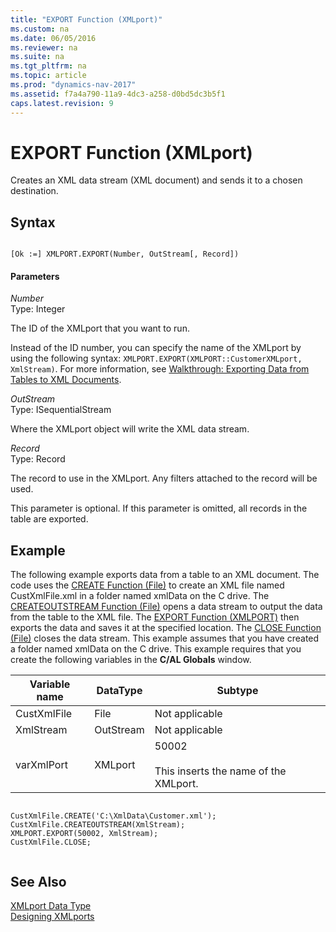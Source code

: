 ```yaml
---
title: "EXPORT Function (XMLport)"
ms.custom: na
ms.date: 06/05/2016
ms.reviewer: na
ms.suite: na
ms.tgt_pltfrm: na
ms.topic: article
ms.prod: "dynamics-nav-2017"
ms.assetid: f7a4a790-11a9-4dc3-a258-d0bd5dc3b5f1
caps.latest.revision: 9
---
```

# EXPORT Function (XMLport)
Creates an XML data stream \(XML document\) and sends it to a chosen destination.  
  
## Syntax  
  
```  
  
[Ok :=] XMLPORT.EXPORT(Number, OutStream[, Record])  
```  
  
#### Parameters  
 *Number*  
 Type: Integer  
  
 The ID of the XMLport that you want to run.  
  
 Instead of the ID number, you can specify the name of the XMLport by using the following syntax: `XMLPORT.EXPORT(XMLPORT::CustomerXMLport, XmlStream)`. For more information, see [Walkthrough: Exporting Data from Tables to XML Documents](Walkthrough--Exporting-Data-from-Tables-to-XML-Documents.md).  
  
 *OutStream*  
 Type: ISequentialStream  
  
 Where the XMLport object will write the XML data stream.  
  
 *Record*  
 Type: Record  
  
 The record to use in the XMLport. Any filters attached to the record will be used.  
  
 This parameter is optional. If this parameter is omitted, all records in the table are exported.  
  
## Example  
 The following example exports data from a table to an XML document. The code uses the [CREATE Function \(File\)](CREATE-Function--File-.md) to create an XML file named CustXmlFile.xml in a folder named xmlData on the C drive. The [CREATEOUTSTREAM Function \(File\)](CREATEOUTSTREAM-Function--File-.md) opens a data stream to output the data from the table to the XML file. The [EXPORT Function \(XMLPORT\)](EXPORT-Function--XMLport-.md) then exports the data and saves it at the specified location. The [CLOSE Function \(File\)](CLOSE-Function--File-.md) closes the data stream. This example assumes that you have created a folder named xmlData on the C drive. This example requires that you create the following variables in the **C/AL Globals** window.  
  
|Variable name|DataType|Subtype|  
|-------------------|--------------|-------------|  
|CustXmlFile|File|Not applicable|  
|XmlStream|OutStream|Not applicable|  
|varXmlPort|XMLport|50002<br /><br /> This inserts the name of the XMLport.|  
  
```  
  
CustXmlFile.CREATE('C:\XmlData\Customer.xml');  
CustXmlFile.CREATEOUTSTREAM(XmlStream);  
XMLPORT.EXPORT(50002, XmlStream);  
CustXmlFile.CLOSE;  
  
```  
  
## See Also  
 [XMLport Data Type](XMLport-Data-Type.md)   
 [Designing XMLports](Designing-XMLports.md)